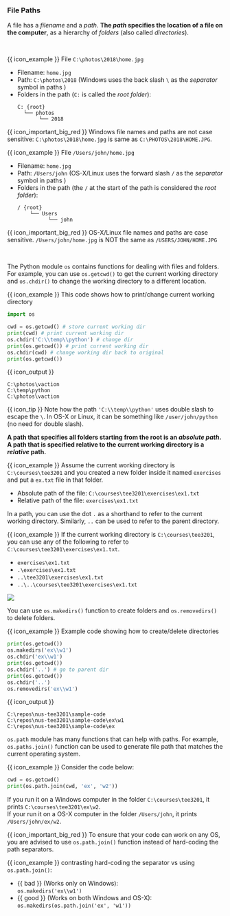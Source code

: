 ### File Paths

A file has a _filename_ and a _path_. **The _path_ specifies the location of a file on the computer**, as a hierarchy of _folders_ (also called _directories_).

<box>

<tabs>
  <tab header="Windows">

{{ icon_example }} File `C:\photos\2018\home.jpg`

* Filename: `home.jpg`
* Path: `C:\photos\2018` (Windows uses the back slash `\` as the _separator_ symbol in paths )
* Folders in the path (`C:` is called the _root folder_):
  ```
  C: {root}
    └── photos
         └── 2018
  ```

{{ icon_important_big_red }} Windows file names and paths are not case sensitive: `C:\photos\2018\home.jpg` is same as `C:\PHOTOS\2018\HOME.JPG`.
  </tab>
  <tab header="OS-X/Linux">

{{ icon_example }} File `/Users/john/home.jpg`

* Filename: `home.jpg`
* Path: `/Users/john` (OS-X/Linux uses the forward slash `/` as the _separator_ symbol in paths )
* Folders in the path (the `/` at the start of the path is considered the _root folder_):
  ```
  / {root}
      └── Users
            └── john
  ```
{{ icon_important_big_red }} OS-X/Linux file names and paths are case sensitive. `/Users/john/home.jpg` is NOT the same as `/USERS/JOHN/HOME.JPG`

  </tab>
</tabs>

</box>

The Python module `os` contains functions for dealing with files and folders. For example, you can use `os.getcwd()` to get the <tooltip content="A program has a _working directory_ at any time; it can change over time">current working directory</tooltip> and `os.chdir()` to change the working directory to a different location.

<tip-box>

{{ icon_example }} This code shows how to print/change current working directory

```python
import os

cwd = os.getcwd() # store current working dir
print(cwd) # print current working dir
os.chdir('C:\\temp\\python') # change dir
print(os.getcwd()) # print current working dir
os.chdir(cwd) # change working dir back to original
print(os.getcwd())
```
{{ icon_output }}

```{.no-line-numbers}
C:\photos\vaction
C:\temp\python
C:\photos\vaction
```

{{ icon_tip }} Note how the path `'C:\\temp\\python'` uses double slash to <trigger trigger="click" for="modal:filePaths-stringsEscape">escape</trigger> the `\`. In OS-X or Linux, it can be something like `/user/john/python` (no need for double slash).

<modal large header="**Escape Sequences** %%(extrat from Strings → String Literals)%%" id="modal:filePaths-stringsEscape">
  <include src="../strings-literals\text.md#strings-escape"/>
</modal>

</tip-box>

**A path that specifies all folders starting from the root is an _absolute path_. A path that is specified relative to the current working directory is a _relative_ path.**

<box>

{{ icon_example }} Assume the current working directory is `C:\courses\tee3201` and you created a new folder inside it named `exercises` and put a `ex.txt` file in that folder.

* Absolute path of the file: `C:\courses\tee3201\exercises\ex1.txt`
* Relative path of the file: `exercises\ex1.txt`

</box>

In a path, you can use the  dot `.` as a shorthand to refer to the current working directory. Similarly, `..` can be used to refer to the parent directory.


<box>

{{ icon_example }} If the current working directory is `C:\courses\tee3201`, you can use any of the following to refer to `C:\courses\tee3201\exercises\ex1.txt`.
* `exercises\ex1.txt`
* `.\exercises\ex1.txt`
* `..\tee3201\exercises\ex1.txt`
* `..\..\courses\tee3201\exercises\ex1.txt`

<panel type="seamless" header="%%another example%%">

![](https://automatetheboringstuff.com/images/000032.jpg)
</panel>

</box>

You can use `os.makedirs()` function to create folders and `os.removedirs()` to delete folders.

<box>

{{ icon_example }} Example code showing how to create/delete directories

```python
print(os.getcwd())
os.makedirs('ex\\w1')
os.chdir('ex\\w1')
print(os.getcwd())
os.chdir('..') # go to parent dir
print(os.getcwd())
os.chdir('..')
os.removedirs('ex\\w1')
```
{{ icon_output }}
```{.no-line-numbers}
C:\repos\nus-tee3201\sample-code
C:\repos\nus-tee3201\sample-code\ex\w1
C:\repos\nus-tee3201\sample-code\ex
```

</box>

`os.path` module has many functions that can help with paths. For example, `os.paths.join()` function can be used to generate file path that matches the current operating system.

<box>

{{ icon_example }} Consider the code below:

```python
cwd = os.getcwd()
print(os.path.join(cwd, 'ex', 'w2'))
```

If you run it on a Windows computer in the folder `C:\courses\tee3201`, it prints `C:\courses\tee3201\ex\w2`.<br>
If your run it on a OS-X computer in the folder `/Users/john`, it prints `/Users/john/ex/w2`.

</box>

{{ icon_important_big_red }} To ensure that your code can work on any OS, you are advised to use `os.path.join()` function instead of hard-coding the <tooltip content="i.e., `\\` on Windows and `/` on OS-X/Linux">path separators</tooltip>.

<box>

{{ icon_example }} contrasting hard-coding the separator vs using `os.path.join()`:

* {{ bad }} (Works only on Windows):<br>
  `os.makedirs('ex\\w1')`
* {{ good }} (Works on both Windows and OS-X):<br>
  `os.makedirs(os.path.join('ex', 'w1'))`

</box>

<include src="exercisePanel.md" boilerplate var-title="Create Directory" var-file="e-createDir.md" />
